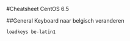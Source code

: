 #Cheatsheet CentOS 6.5

##General
Keyboard naar belgisch veranderen
```centos65
loadkeys be-latin1
```
